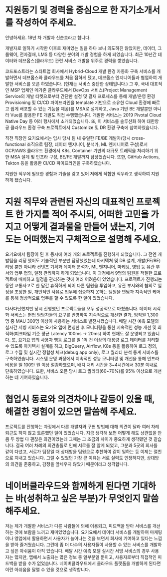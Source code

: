 # 지원동기 및 경력을 중심으로 한 자기소개서를 작성하여 주세요.

안녕하세요. 18년 차 개발자 신춘호라고 합니다.

개발자로 일하기 시작한 이후로 재미있는 일을 하다 보니 의도하진 않았지만, 데이터, 그룹웨어, 전자결재, LMS 등 다양한 분야의 개발 경험을 하게 되었습니다.
최근 10년간 데이터와 데브옵스(클라우드) 관련 서비스 개발을 위주로 경력을 쌓았습니다.

코드포스트라는 스타트업 회사에서 Hybrid-Cloud 개발 환경 자동화 구축 서비스를 개발하면서 데브옵스와 클라우드를 처음 접하게 됐고, 데브옵스 엔지니어들과 협업하여 개발한 서비스를 오픈 하였습니다. (현재는 서비스 중단한 상태입니다.)
그 후, 국내 대표적인 MSP 업체인 메가존 클라우드에서 DevOps 서비스(Project Management Service의 개발 티켓으로부터 간단한 설정 및 결재 프로세스를 통해 개발/운영 환경 Provisioning 및 CI/CD 파이프라인을 template 기반으로 소유한 Cloud 환경에 빠르고 쉽게 배포할 수 있는 기능을 제공)를 MSA로 설계하고, Java 기반 BE 개발뿐만 아니라 Vue를 활용한 FE 개발도 직접 수행했습니다.
개발한 서비스는 2019 Pivotal Cloud Native Day 등 여러 행사에서 소개되었습니다.
또, 이 서비스를 솔루션화 하여 대한항공 클라우드 환경 구축 프로젝트에서 Customize 및 DR 환경 구축에 참여하였습니다.

직전 직장인 요기요에서는 입사 당시 팀 내 유일한 FE/BE 개발자(당시 cross-functional 조직으로 팀장, 데이터 엔지니어, 분석가, ML 엔지니어로 구성)로서 GCP/AWS 클라우드 환경에서 K8s, Container 기반의 대규모 트래픽을 처리하기 위한 MSA 설계 및 인프라 구성, BE/FE 개발까지 담당했습니다.
또한, GitHub Actions, Tekton 등을 활용한 CI/CD 파이프라인을 구축하였습니다.

지원한 직무에 필요한 경험과 기술을 갖고 있어 저에게 적합한 직무라고 생각하여 지원하게 됐습니다.

# 지원 직무와 관련된 자신의 대표적인 프로젝트 한 가지를 적어 주시되, 어떠한 고민을 가지고 어떻게 결과물을 만들어 냈는지, 기여도는 어떠했는지 구체적으로 설명해 주세요.

요기요에서 팀장이 된 후 동시에 여러 개의 프로젝트를 진행하게 되었습니다.
그 전엔 개발팀을 리딩 했어도 기술적인 부분만 담당했었는데 아키텍처 및 DB 설계, 개발(FE/BE) 리딩 뿐만 아니라 컨텐츠 기획과 데이터 분석가, ML 엔지니어, 마케팅, 영업 등 유관 부서와 업무 협의, 일정 관리까지 하게 되었습니다.
이 과정에서 9명의 팀원을 적절한 프로젝트에 배치하고 일정을 관리하는 것에 여러 어려움이 있었습니다.
프로젝트가 진행되는 동안 교통사고로 한 달간 휴직하게 되어 다른 팀원을 투입하고, 유관 부서와의 협의로 일정을 조정한 일,
개인적인 사유로 업무에 집중하지 못하는 팀원을 면담과 지속적인 케어를 통해 정상적으로 업무를 할 수 있도록 한 일이 있었습니다.

다사다난했지만 당시 진행했던 프로젝트들을 모두 성공적으로 마쳤습니다.
데이터 시각화 서비스는 현업 담당자들의 요구를 반영하여 지속적으로 개선한 결과, 임직원 1,300명 중 MAU 300명 이상이 사용하는 서비스로 발전시켰습니다.
배달 시간 예측 모델의 실시간 서빙 서비스는 요기요 앱에 런칭한 후 모니터링을 통한 지속적인 성능 개선 및 최적화(피크타임 기준 평균 Latency 100ms → 20ms) 하여 현재도 잘 운영되고 있습니다.
또, 요기요 앱의 사용자 행동 로그를 일 1억 건 이상의 대용량 로그 데이터를  처리할 수 있도록 아키텍처 설계를 하고, BigQuery, Airflow, K8s 등을 활용하여 로그 정의, 로그 수집 및 실시간 정합성 체크(debug app only), 로그 퀄리티 분석 통계 서비스를 구축하였습니다.
시스템 운영 과정에서 지속적인 성능 모니터링 및 개선을 통해 인프라 비용을 일 100만 원 이상 절감하였으며, 배치 처리 시간을 3~4시간에서 30분 이내로 단축하였습니다.
또한, 서비스 오픈 당시 로그 퀄리티(60~70%)를 95% 이상으로 개선하는 데 기여하였습니다.

# 협업시 동료와 의견차이나 갈등이 있을 때, 해결한 경험이 있으면 말씀해 주세요.

프로젝트를 진행하는 과정에서 다른 개발자와 구현 방법에 대해 의견이 달라 여러 차례 퇴근도 하지 않고 토론했던 일이 있었습니다.
지금 생각해 보면 어떻게 해도 상관없을 만큼 두 방법 다 괜찮은 의견이었는데 그때는 그 조금의 차이가 중요하게 생각됐던 것 같습니다.
결국 여러 차례의 의견충돌로 인해 서로를 잘 알게 되었고, 그분과 5곳의 회사를 같이 다녔고, 서로가 팀장일 때 상대방을 팀원으로 추천하여 같이 일하는 등 이제는 절친으로 지내고 있습니다.
그럴 수 있었던 가장 큰 이유는 서로 실력도 인정하지만, 상대방의 의견을 존중하고, 감정을 앞세우지 않았기 때문이라고 생각합니다.

# 네이버클라우드와 함께하게 된다면 기대하는 바(성취하고 싶은 부분)가 무엇인지 말씀해주세요.

저는 제가 개발한 서비스가 다른 사람들에 의해 이용되고, 피드백을 받아 서비스를 개선하는 것에 보람을 느끼고 재미있었습니다.
요기요에서 데이터 서비스를 개발하여 마케팅이나 영업에서 활용하면서 사용자가 늘어나는 것을 보면서 회사에 기여하고 있다는 느낌을 받아 즐거웠습니다.
그런데 좀 더 다수의 사용자들이 사용할 수 있는 서비스를 개발하고 싶은 아쉬움이 아직 있습니다.
배달 시간 예측 모델 실시간 서빙 서비스의 경우 사용자는 많지만, 앱에서 노출되는 많은 정보 중 일부분일 뿐이고, 사용자로부터 직접적인 피드백을 받을 수가 없었습니다.
네이버클라우드에서 클라우드 플랫폼을 개발하게 된다면 이런 아쉬움을 달랠 수 있을 것으로 생각합니다.